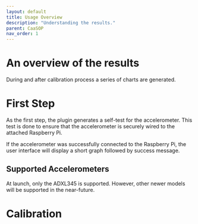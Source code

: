```yaml
---
layout: default
title: Usage Overview 
description: "Understanding the results."
parent: CaaSOP
nav_order: 1
---
```

# An overview of the results 
During and after calibration process a series of charts are generated.

# First Step
As the first step, the plugin generates a self-test for the accelerometer. This test is done to ensure that the accelerometer is securely wired to the attached Raspberry Pi.

If the accelerometer was successfully connected to the Raspberry Pi, the user interface will display a short graph followed by success message. 

## Supported Accelerometers
At launch, only the ADXL345 is supported. However, other newer models will be supported in the near-future.

# Calibration